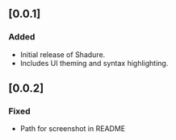 ## [0.0.1]

### Added

- Initial release of Shadure.
- Includes UI theming and syntax highlighting.

## [0.0.2]

### Fixed

- Path for screenshot in README
